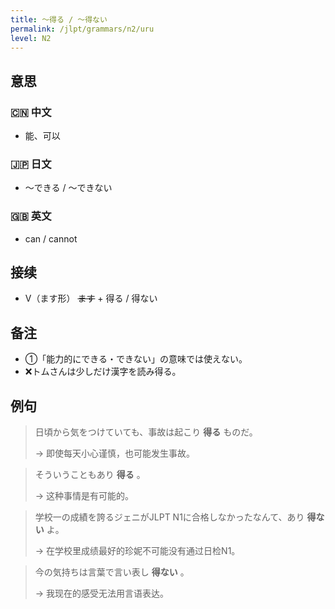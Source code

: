 ```yaml
---
title: 〜得る / 〜得ない
permalink: /jlpt/grammars/n2/uru
level: N2
---
```


## 意思

### 🇨🇳 中文

- 能、可以

### 🇯🇵 日文

- 〜できる / 〜できない

### 🇬🇧 英文

- can / cannot

## 接续

- V（ます形） ~~ます~~ + 得る / 得ない

## 备注

- ①「能力的にできる・できない」の意味では使えない。
- ❌トムさんは少しだけ漢字を読み得る。

## 例句

> 日頃から気をつけていても、事故は起こり **得る** ものだ。
>
> → 即使每天小心谨慎，也可能发生事故。

> そういうこともあり **得る** 。
>
> → 这种事情是有可能的。

> 学校一の成績を誇るジェニがJLPT N1に合格しなかったなんて、あり **得ない** よ。
>
> → 在学校里成绩最好的珍妮不可能没有通过日检N1。

> 今の気持ちは言葉で言い表し **得ない** 。
>
> → 我现在的感受无法用言语表达。

